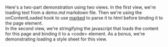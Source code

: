 Here's a two-part demonstration using two views. In the first view, we're loading text from a *demo.md* markdown file. Then we're using the onContentLoaded hook to use [marked](https://github.com/markedjs/marked) to parse it to html before binding it to the page element.  
In the second view, we're stringifying the javascript that loads the content for this page and binding it to a \<code> element. As a bonus, we're demonstrating loading a style sheet for this view.


